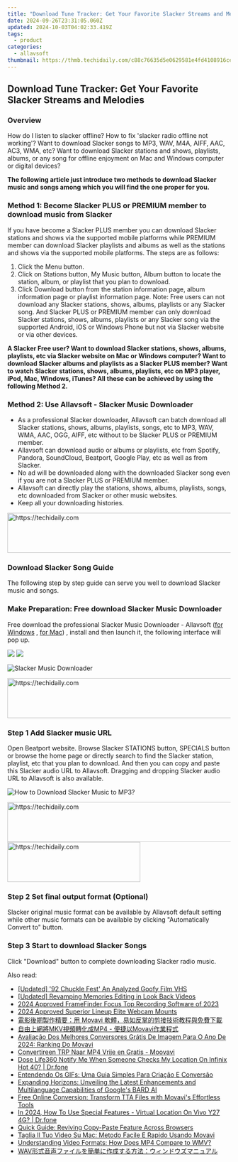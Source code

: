 ```yaml
---
title: "Download Tune Tracker: Get Your Favorite Slacker Streams and Melodies"
date: 2024-09-26T23:31:05.060Z
updated: 2024-10-03T04:02:33.419Z
tags:
  - product
categories:
  - allavsoft
thumbnail: https://thmb.techidaily.com/c88c76635d5e0629581e4fd4108916cee892ed1d438b3013953d19ca906db797.jpg
---
```


## Download Tune Tracker: Get Your Favorite Slacker Streams and Melodies

### Overview

How do I listen to slacker offline? How to fix 'slacker radio offline not working'? Want to download Slacker songs to MP3, WAV, M4A, AIFF, AAC, AC3, WMA, etc? Want to download Slacker stations and shows, playlists, albums, or any song for offline enjoyment on Mac and Windows computer or digital devices?

**The following article just introduce two methods to download Slacker music and songs among which you will find the one proper for you.**

### Method 1: Become Slacker PLUS or PREMIUM member to download music from Slacker

If you have become a Slacker PLUS member you can download Slacker stations and shows via the supported mobile platforms while PREMIUM member can download Slacker playlists and albums as well as the stations and shows via the supported mobile platforms. The steps are as follows:

1. Click the Menu button.
2. Click on Stations button, My Music button, Album button to locate the station, album, or playlist that you plan to download.
3. Click Download button from the station information page, album information page or playlist information page. Note: Free users can not download any Slacker stations, shows, albums, playlists or any Slacker song. And Slacker PLUS or PREMIUM member can only download Slacker stations, shows, albums, playlists or any Slacker song via the supported Android, iOS or Windows Phone but not via Slacker website or via other devices.

**A Slacker Free user? Want to download Slacker stations, shows, albums, playlists, etc via Slacker website on Mac or Windows computer? Want to download Slacker albums and playlists as a Slacker PLUS member? Want to watch Slacker stations, shows, albums, playlists, etc on MP3 player, iPod, Mac, Windows, iTunes? All these can be achieved by using the following Method 2.**

### Method 2: Use Allavsoft - Slacker Music Downloader

* As a professional Slacker downloader, Allavsoft can batch download all Slacker stations, shows, albums, playlists, songs, etc to MP3, WAV, WMA, AAC, OGG, AIFF, etc without to be Slacker PLUS or PREMIUM member.
* Allavsoft can download audio or albums or playlists, etc from Spotify, Pandora, SoundCloud, Beatport, Google Play, etc as well as from Slacker.
* No ad will be downloaded along with the downloaded Slacker song even if you are not a Slacker PLUS or PREMIUM member.
* Allavsoft can directly play the stations, shows, albums, playlists, songs, etc downloaded from Slacker or other music websites.
* Keep all your downloading histories.

<!-- affiliate ads begin -->
<a href="https://ephamedtechinc.pxf.io/c/5597632/2126492/26400" target="_top" id="2126492">
  <img src="//a.impactradius-go.com/display-ad/26400-2126492" border="0" alt="https://techidaily.com" width="640" height="90"/>
</a>
<img height="0" width="0" src="https://ephamedtechinc.pxf.io/i/5597632/2126492/26400" style="position:absolute;visibility:hidden;" border="0" />
<!-- affiliate ads end -->

### Download Slacker Song Guide

The following step by step guide can serve you well to download Slacker music and songs.

### Make Preparation: Free download Slacker Music Downloader

Free download the professional Slacker Music Downloader - Allavsoft ([for Windows](https://tools.techidaily.com/allavsoft/products/) , [for Mac](https://tools.techidaily.com/allavsoft/products/)) , install and then launch it, the following interface will pop up.

[![](https://www.allavsoft.com/how-to/../images/how-to/free-download-win.jpg)](https://tools.techidaily.com/allavsoft/products/) [![](https://www.allavsoft.com/how-to/../images/how-to/free-download-mac.jpg)](https://tools.techidaily.com/allavsoft/products/)

![Slacker Music Downloader](https://www.allavsoft.com/how-to/../images/allavsoft/screen-shot-600.jpg)

<!-- affiliate ads begin -->
<a href="https://aligracehair.sjv.io/c/5597632/1934142/19272" target="_top" id="1934142">
  <img src="//a.impactradius-go.com/display-ad/19272-1934142" border="0" alt="https://techidaily.com" width="728" height="90"/>
</a>
<img height="0" width="0" src="https://aligracehair.sjv.io/i/5597632/1934142/19272" style="position:absolute;visibility:hidden;" border="0" />
<!-- affiliate ads end -->

### Step 1 Add Slacker music URL

Open Beatport website. Browse Slacker STATIONS button, SPECIALS button or browse the home page or directly search to find the Slacker station, playlist, etc that you plan to download. And then you can copy and paste this Slacker audio URL to Allavsoft. Dragging and dropping Slacker audio URL to Allavsoft is also available.

![How to Download Slacker Music to MP3?](https://www.allavsoft.com/how-to/../images/how-to/download-rtmp-video/download-rtmp-video.jpg)

<!-- affiliate ads begin -->
<a href="https://aligracehair.sjv.io/c/5597632/2047366/19272" target="_top" id="2047366">
  <img src="//a.impactradius-go.com/display-ad/19272-2047366" border="0" alt="https://techidaily.com" width="728" height="90"/>
</a>
<img height="0" width="0" src="https://aligracehair.sjv.io/i/5597632/2047366/19272" style="position:absolute;visibility:hidden;" border="0" />
<!-- affiliate ads end -->

<!-- affiliate ads begin -->
<a href="https://aligracehair.sjv.io/c/5597632/2016129/19272" target="_top" id="2016129">
  <img src="//a.impactradius-go.com/display-ad/19272-2016129" border="0" alt="https://techidaily.com" width="300" height="90"/>
</a>
<img height="0" width="0" src="https://aligracehair.sjv.io/i/5597632/2016129/19272" style="position:absolute;visibility:hidden;" border="0" />
<!-- affiliate ads end -->

### Step 2 Set final output format (Optional)

Slacker original music format can be available by Allavsoft default setting while other music formats can be available by clicking "Automatically Convert to" button.

### Step 3 Start to download Slacker Songs

Click "Download" button to complete downloading Slacker radio music.

<ins class="adsbygoogle"
     style="display:block"
     data-ad-format="autorelaxed"
     data-ad-client="ca-pub-7571918770474297"
     data-ad-slot="1223367746"></ins>

<ins class="adsbygoogle"
     style="display:block"
     data-ad-client="ca-pub-7571918770474297"
     data-ad-slot="8358498916"
     data-ad-format="auto"
     data-full-width-responsive="true"></ins>

<span class="atpl-alsoreadstyle">Also read:</span>
<div><ul>
<li><a href="https://extra-information.techidaily.com/updated-92-chuckle-fest-an-analyzed-goofy-film-vhs/"><u>[Updated] '92 Chuckle Fest' An Analyzed Goofy Film VHS</u></a></li>
<li><a href="https://facebook-videos.techidaily.com/updated-revamping-memories-editing-in-look-back-videos/"><u>[Updated] Revamping Memories Editing in Look Back Videos</u></a></li>
<li><a href="https://screen-recording.techidaily.com/2024-approved-framefinder-focus-top-recording-software-of-2023/"><u>2024 Approved FrameFinder Focus Top Recording Software of 2023</u></a></li>
<li><a href="https://some-guidance.techidaily.com/2024-approved-superior-lineup-elite-webcam-mounts/"><u>2024 Approved Superior Lineup Elite Webcam Mounts</u></a></li>
<li><a href="https://win-outstanding.techidaily.com/1726218533831-movavi/"><u>電影後期製作精要：用 Movavi 軟體，易如反掌的剪接技術教程與免費下載</u></a></li>
<li><a href="https://win-outstanding.techidaily.com/1726224725872-mkvmp4-movavi/"><u>自由上網將MKV視頻轉化成MP4 - 便捷以Movavi作業程式</u></a></li>
<li><a href="https://win-outstanding.techidaily.com/avaliacao-dos-melhores-conversores-gratis-de-imagem-para-o-ano-de-2024-ranking-do-movavi/"><u>Avaliação Dos Melhores Conversores Grátis De Imagem Para O Ano De 2024: Ranking Do Movavi</u></a></li>
<li><a href="https://win-outstanding.techidaily.com/convertireen-trp-naar-mp4-vrije-en-gratis-moovavi/"><u>Convertireen TRP Naar MP4 Vrije en Gratis - Moovavi</u></a></li>
<li><a href="https://fake-location.techidaily.com/dose-life360-notify-me-when-someone-checks-my-location-on-infinix-hot-40-drfone-by-drfone-virtual-android/"><u>Dose Life360 Notify Me When Someone Checks My Location On Infinix Hot 40? | Dr.fone</u></a></li>
<li><a href="https://win-outstanding.techidaily.com/entendendo-os-gifs-uma-guia-simples-para-criacao-e-conversao/"><u>Entendendo Os GIFs: Uma Guia Simples Para Criação E Conversão</u></a></li>
<li><a href="https://vp-tips.techidaily.com/expanding-horizons-unveiling-the-latest-enhancements-and-multilanguage-capabilities-of-googles-bard-ai/"><u>Expanding Horizons: Unveiling the Latest Enhancements and Multilanguage Capabilities of Google's BARD AI</u></a></li>
<li><a href="https://win-outstanding.techidaily.com/free-online-conversion-transform-tta-files-with-movavis-effortless-tools/"><u>Free Online Conversion: Transform TTA Files with Movavi's Effortless Tools</u></a></li>
<li><a href="https://phone-solutions.techidaily.com/in-2024-how-to-use-special-features-virtual-location-on-vivo-y27-4g-drfone-by-drfone-virtual-android/"><u>In 2024, How To Use Special Features - Virtual Location On Vivo Y27 4G? | Dr.fone</u></a></li>
<li><a href="https://win11.techidaily.com/quick-guide-reviving-copy-paste-feature-across-browsers/"><u>Quick Guide: Reviving Copy-Paste Feature Across Browsers</u></a></li>
<li><a href="https://win-outstanding.techidaily.com/taglia-il-tuo-video-su-mac-metodo-facile-e-rapido-usando-movavi/"><u>Taglia Il Tuo Video Su Mac: Metodo Facile E Rapido Usando Movavi</u></a></li>
<li><a href="https://win-outstanding.techidaily.com/understanding-video-formats-how-does-mp4-compare-to-wmv/"><u>Understanding Video Formats: How Does MP4 Compare to WMV?</u></a></li>
<li><a href="https://win-answers.techidaily.com/1726028074709-wav/"><u>WAV形式音声ファイルを簡単に作成する方法：ウィンドウズマニュアル</u></a></li>
</ul></div>

